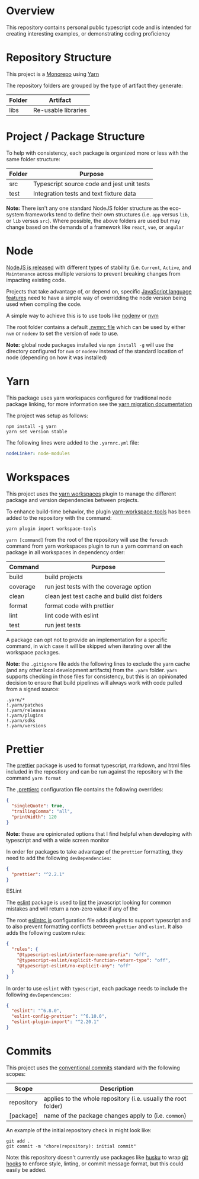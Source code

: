 # Overview

This repository contains personal public typescript code and is intended for creating interesting examples, or demonstrating coding proficiency

# Repository Structure

This project is a [Monorepo](https://en.wikipedia.org/wiki/Monorepo) using [Yarn](https://yarnpkg.com/)

The repository folders are grouped by the type of artifact they generate:

| Folder | Artifact            |
| ------ | ------------------- |
| libs   | Re-usable libraries |

# Project / Package Structure

To help with consistency, each package is organized more or less with the same folder structure:

| Folder | Purpose                                    |
| ------ | ------------------------------------------ |
| src    | Typescript source code and jest unit tests |
| test   | Integration tests and text fixture data    |

**Note:** There isn't any one standard NodeJS folder structure as the eco-system frameworks tend to define their own structures (i.e. `app` versus `lib`, or `lib` versus `src`). Where possible, the above folders are used but may change based on the demands of a framework like `react`, `vue`, or `angular`

# Node

[NodeJS is released](https://nodejs.org/en/about/releases/) with different types of stability (i.e. `Current`, `Active`, and `Maintenance` across multiple versions to prevent breaking changes from impacting existing code.

Projects that take advantage of, or depend on, specific [JavaScript language features](https://developer.mozilla.org/en-US/docs/Web/JavaScript/Language_Resources) need to have a simple way of overridding the node version being used when compling the code.

A simple way to achieve this is to use tools like [nodenv](https://github.com/nodenv/nodenv) or [nvm](https://github.com/nvm-sh/nvm)

The root folder contains a default [.nvmrc file](https://github.com/nvm-sh/nvm#nvmrc) which can be used by either `nvm` or `nodenv` to set the version of `node` to use.

**Note:** global node packages installed via `npm install -g` will use the directory configured for `nvm` or `nodenv` instead of the standard location of node (depending on how it was installed)

# Yarn

This package uses yarn workspaces configured for traditional node package linking, for more information see the [yarn migration documentation](https://yarnpkg.com/getting-started/migration)

The project was setup as follows:

```
npm install -g yarn
yarn set version stable
```

The following lines were added to the `.yarnrc.yml` file:

```yaml
nodeLinker: node-modules
```

# Workspaces

This project uses the [yarn workspaces](https://yarnpkg.com/features/workspaces) plugin to manage the different package and version dependencies between projects.

To enhance build-time behavior, the plugin [yarn-workspace-tools](https://yarnpkg.com/api/modules/plugin_workspace_tools.html) has been added to the repository with the command:

```
yarn plugin import workspace-tools
```

`yarn [command]` from the root of the repository will use the `foreach` command from yarn workspaces plugin to run a yarn command on each package in all workspaces in dependency order:

| Command  | Purpose                                      |
| -------- | -------------------------------------------- |
| build    | build projects                               |
| coverage | run jest tests with the coverage option      |
| clean    | clean jest test cache and build dist folders |
| format   | format code with prettier                    |
| lint     | lint code with eslint                        |
| test     | run jest tests                               |

A package can opt not to provide an implementation for a specific command, in wich case it will be skipped when iterating over all the workspace packages.

**Note:** the `.gitignore` file adds the following lines to exclude the yarn cache (and any other local development artifacts) from the `.yarn` folder. `yarn` supports checking in those files for consistency, but this is an opinionated decision to ensure that build pipelines will always work with code pulled from a signed source:

```
.yarn/*
!.yarn/patches
!.yarn/releases
!.yarn/plugins
!.yarn/sdks
!.yarn/versions
```

# Prettier

The [prettier](https://prettier.io/) package is used to format typescript, markdown, and html files included in the repostiory and can be run against the repository with the command `yarn format`

The [.prettierc](.prettierrc) configuration file contains the following overrides:

```json
{
  "singleQuote": true,
  "trailingComma": "all",
  "printWidth": 120
}
```

**Note:** these are opinionated options that I find helpful when developing with typescript and with a wide screen monitor

In order for packages to take advantage of the `prettier` formatting, they need to add the following `devDependencies`:

```json
{
  "prettier": "^2.2.1"
}
```

ESLint

The [eslint](https://eslint.org/) package is used to [lint](<https://en.wikipedia.org/wiki/Lint_(software)>) the javascript looking for common mistakes and will return a non-zero value if any of the

The root [eslintrc.js](.eslintrc.js) configuration file adds plugins to support typescript and to also prevent formatting conflicts between `prettier` and `eslint`. It also adds the following custom rules:

```json
{
  "rules": {
    "@typescript-eslint/interface-name-prefix": "off",
    "@typescript-eslint/explicit-function-return-type": "off",
    "@typescript-eslint/no-explicit-any": "off"
  }
}
```

In order to use `eslint` with `typescript`, each package needs to include the following `devDependencies`:

```json
{
  "eslint": "^6.8.0",
  "eslint-config-prettier": "^6.10.0",
  "eslint-plugin-import": "^2.20.1"
}
```

# Commits

This project uses the [conventional commits](https://www.conventionalcommits.org/en/v1.0.0/) standard with the following scopes:

| Scope      | Description                                                    |
| ---------- | -------------------------------------------------------------- |
| repository | applies to the whole repository (i.e. usually the root folder) |
| [package]  | name of the package changes apply to (i.e. `common`)           |

An example of the initial repository check in might look like:

```
git add .
git commit -m "chore(repository): initial commit"
```

Note: this repository doesn't currently use packages like [husku](https://www.conventionalcommits.org/en/v1.0.0/) to wrap [git hooks](https://git-scm.com/book/en/v2/Customizing-Git-Git-Hooks) to enforce style, linting, or commit message format, but this could easily be added.
